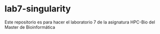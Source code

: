 # lab7-singularity
Este repositorio es para hacer el laboratorio 7 de la asignatura HPC-Bio del Master de Bioinformática
